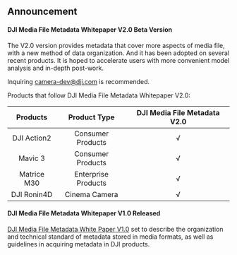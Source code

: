 ## Announcement

#### DJI Media File Metadata Whitepaper V2.0 Beta Version

The V2.0 version provides metadata that cover more aspects of media file, with a new method of data organization. And it has been adopted on several recent products. It is hoped to accelerate users with more convenient model analysis and in-depth post-work.<br/>

Inquiring camera-dev@dji.com is recommended.

Products that follow DJI Media File Metadata Whitepaper V2.0:

| Products      |Product Type| DJI Media File Metadata V2.0 |
| :---:        | :---:  |       :---: |
| DJI Action2      |Consumer Products| √      |
| Mavic 3      |Consumer Products| √      |
| Matrice M30      |Enterprise Products| √      |
| DJI Ronin4D      |Cinema Camera| √      |



#### DJI Media File Metadata Whitepaper V1.0 Released

[DJI Media File Metadata White Paper V1.0](https://terra-1-g.djicdn.com/71a7d383e71a4fb8887a310eb746b47f/general/DJI_Media_File_Metadata_WhitePaper.zip) set to describe the organization and technical standard of metadata stored in media formats, as well as guidelines in acquiring metadata in DJI products. 



